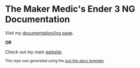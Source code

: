 
# The Maker Medic's Ender 3 NG Documentation

Visit my [documentation/log page](https://ender3ng.themakermedic.com).

<b>OR</b>

Check out my main [website](https://themakermedic.com).

<small>

This repo was generated using the [just-the-docs template](https://github.com/just-the-docs/just-the-docs-template).
